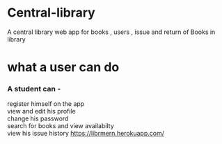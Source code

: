 # Central-library
A central library web app for books , users , issue and return of Books in library 

# what a user can do
### A student can -
   register himself on the app <br/>
   view and edit his profile  <br/>
   change his password  <br/>
   search for books and view availabilty  <br/>
   view his issue history
 https://librmern.herokuapp.com/
 
